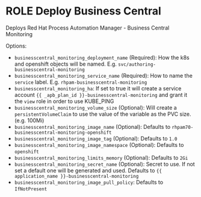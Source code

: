 # ROLE Deploy Business Central
Deploys Red Hat Process Automation Manager - Business Central Monitoring

Options:

* `businesscentral_monitoring_deployment_name` (Required): How the k8s and openshift objects will be named. E.g. `svc/authoring-businesscentral-monitoring`
* `businesscentral_monitoring_service_name` (Required): How to name the `service` label. E.g. `rhpam-businesscentral-monitoring`
* `businesscentral_monitoring_ha`: If set to true it will create a service account `{{ _apb_plan_id }}-businesscentral-monitoring` and grant it the `view` role in order to use KUBE_PING
* `businesscentral_monitoring_volume_size` (Optional): Will create a `persistentVolumeClaim` to use the value of the variable as the PVC size. (e.g. 100Mi)
* `businesscentral_monitoring_image_name` (Optional): Defaults to `rhpam70-businesscentral-monitoring-openshift`
* `businesscentral_monitoring_image_tag` (Optional): Defaults to `1.0`
* `businesscentral_monitoring_image_namespace` (Optional): Defaults to `openshift`
* `businesscentral_monitoring_limits_memory` (Optional): Defaults to `2Gi`
* `businesscentral_monitoring_secret_name` (Optional): Secret to use. If not set a default one will be generated and used. Defaults to `{{ application_name }}-businesscentral-monitoring`
* `businesscentral_monitoring_image_pull_policy`: Defaults to `IfNotPresent`

